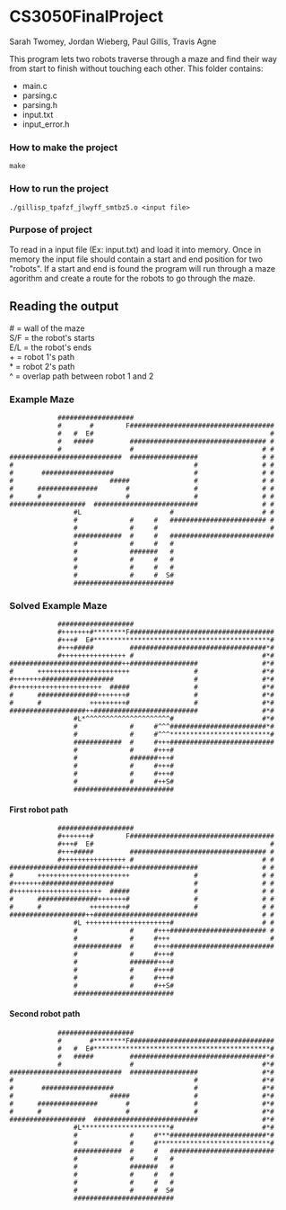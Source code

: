 # CS3050FinalProject

Sarah Twomey, Jordan Wieberg, Paul Gillis, Travis Agne

This program lets two robots traverse through a maze and find their way from start to finish without touching each other. 
This folder contains: 
* main.c
* parsing.c
* parsing.h
* input.txt
* input_error.h

### How to make the project
```
make
```

### How to run the project
```
./gillisp_tpafzf_jlwyff_smtbz5.o <input file>
```

### Purpose of project
To read in a input file (Ex: input.txt) and load it into memory. Once in memory the input file should contain a start and end position for two "robots". If a start and end is found the program will run through a maze agorithm and create a route for the robots to go through the maze.

## Reading the output
\# = wall of the maze<br />
S/F = the robot's starts<br />
E/L = the robot's ends<br />
\+ = robot 1's path<br />
\* = robot 2's path<br />
\^ = overlap path between robot 1 and 2<br />

### Example Maze
```         
            ###################
            #       #        F####################################
            #   #  E#                                            #
            #   #####         ################################## #
            #                 #                                # #
############################  #################                # #
#                                             #                # #
#       ##################                    #                # #
#                        #####                #                # #
#      ###############       #                #                # #
#      #                     #                #                # #
###################  ##########################                # #
                #L                      #                      # #
                #             #     #   ######################## #
                #             #     #                            #
                ############  #     #   ##########################
                #             #     #   #
                #             #######   #
                #             #     #   #
                #             #     #   #
                #             #     #  S#
                #########################
```
### Solved Example Maze
```
            ###################
            #+++++++#********F####################################
            #+++#  E#********************************************#
            #+++#####         ##################################*#
            #++++++++++++++++ #                                #*#
############################++#################                #*#
#      +++++++++++++++++++++++                #                #*#
#+++++++##################                    #                #*#
#++++++++++++++++++++++  #####                #                #*#
#      ###############+++++++#                #                #*#
#      #            +++++++++#                #                #*#
###################++##########################                #*#
                #L*^^^^^^^^^^^^^^^^^^^^^#                      #*#
                #             #     #^^^########################*#
                #             #     #^^^*************************#
                ############  #     #+++##########################
                #             #     #+++#
                #             #######+++#
                #             #     #+++#
                #             #     #+++#
                #             #     #++S#
                #########################
```
#### First robot path
```
            ###################
            #+++++++#        F####################################
            #+++#  E#                                            #
            #+++#####         ################################## #
            #++++++++++++++++ #                                # #
############################++#################                # #
#      +++++++++++++++++++++++                #                # #
#+++++++##################                    #                # #
#++++++++++++++++++++++  #####                #                # #
#      ###############+++++++#                #                # #
#      #            +++++++++#                #                # #
###################++##########################                # #
                #L +++++++++++++++++++++#                      # #
                #             #     #+++######################## #
                #             #     #+++                         #
                ############  #     #+++##########################
                #             #     #+++#
                #             #######+++#
                #             #     #+++#
                #             #     #+++#
                #             #     #++S#
                #########################
```
#### Second robot path
```
            ###################
            #       #********F####################################
            #   #  E#********************************************#
            #   #####         ##################################*#
            #                 #                                #*#
############################  #################                #*#
#                                             #                #*#
#       ##################                    #                #*#
#                        #####                #                #*#
#      ###############       #                #                #*#
#      #                     #                #                #*#
###################  ##########################                #*#
                #L**********************#                      #*#
                #             #     #***########################*#
                #             #     #****************************#
                ############  #     #   ##########################
                #             #     #   #
                #             #######   #
                #             #     #   #
                #             #     #   #
                #             #     #  S#
                #########################
```
